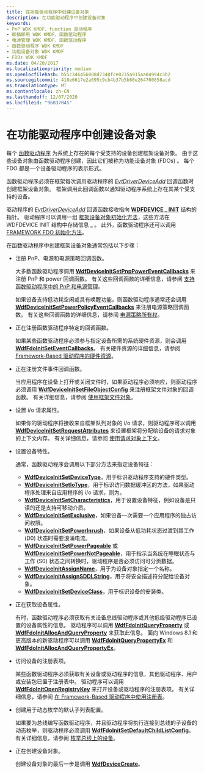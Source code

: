 ```yaml
---
title: 在功能驱动程序中创建设备对象
description: 在功能驱动程序中创建设备对象
keywords:
- PnP WDK KMDF、function 驱动程序
- 即插即用 WDK KMDF，函数驱动程序
- 电源管理 WDK KMDF，函数驱动程序
- 函数驱动程序 WDK KMDF
- 功能设备对象 WDK KMDF
- FDOs WDK KMDF
ms.date: 04/20/2017
ms.localizationpriority: medium
ms.openlocfilehash: b55c346456008d7348fce0235a915aa04994c3b2
ms.sourcegitcommit: 418e6617e2a695c9cb4b37b5b60e264760858acd
ms.translationtype: MT
ms.contentlocale: zh-CN
ms.lasthandoff: 12/07/2020
ms.locfileid: "96837045"
---
```

# <a name="creating-device-objects-in-a-function-driver"></a>在功能驱动程序中创建设备对象


每个 [函数驱动程序](../kernel/function-drivers.md) 为系统上存在的每个受支持的设备创建框架设备对象。 由于这些设备对象由函数驱动程序创建，因此它们被称为功能设备对象 (FDOs) 。 每个 FDO 都是一个设备驱动程序的表示形式。

函数驱动程序必须在框架每次调用驱动程序的 [*EvtDriverDeviceAdd*](/windows-hardware/drivers/ddi/wdfdriver/nc-wdfdriver-evt_wdf_driver_device_add) 回调函数时创建框架设备对象。 框架调用此回调函数以通知驱动程序系统上存在其某个受支持的设备。

驱动程序的 [*EvtDriverDeviceAdd*](/windows-hardware/drivers/ddi/wdfdriver/nc-wdfdriver-evt_wdf_driver_device_add) 回调函数接收指向 [**WDFDEVICE \_ INIT**](./wdfdevice_init.md) 结构的指针。 驱动程序可以调用一组 [框架设备对象初始化方法](/windows-hardware/drivers/ddi/wdfdevice/#device-init-methods)，这些方法在 WDFDEVICE INIT 结构中存储信息 \_ 。 此外，函数驱动程序还可以调用 [FRAMEWORK FDO 初始化方法](/windows-hardware/drivers/ddi/wdfdevice/#fdo-init-methods)。

在函数驱动程序中创建框架设备对象通常包括以下步骤：

-   注册 PnP、电源和电源策略回调函数。

    大多数函数驱动程序调用 [**WdfDeviceInitSetPnpPowerEventCallbacks**](/windows-hardware/drivers/ddi/wdfdevice/nf-wdfdevice-wdfdeviceinitsetpnppowereventcallbacks) 来注册 PnP 和 power 回调函数。 有关这些回调函数的详细信息，请参阅 [支持函数驱动程序中的 PnP 和电源管理](supporting-pnp-and-power-management-in-function-drivers.md)。

    如果设备支持低功耗空闲或具有唤醒功能，则函数驱动程序通常还会调用 [**WdfDeviceInitSetPowerPolicyEventCallbacks**](/windows-hardware/drivers/ddi/wdfdevice/nf-wdfdevice-wdfdeviceinitsetpowerpolicyeventcallbacks) 来注册电源策略回调函数。 有关这些回调函数的详细信息，请参阅 [电源策略所有权](power-policy-ownership.md)。

-   正在注册函数驱动程序特定的回调函数。

    如果某些函数驱动程序必须参与指定设备所需的系统硬件资源，则会调用 [**WdfFdoInitSetEventCallbacks**](/windows-hardware/drivers/ddi/wdffdo/nf-wdffdo-wdffdoinitseteventcallbacks)。 有关硬件资源的详细信息，请参阅 [Framework-Based 驱动程序的硬件资源](hardware-resources-for-kmdf-drivers.md)。

-   正在注册文件事件回调函数。

    当应用程序在设备上打开或关闭文件时，如果驱动程序必须响应，则驱动程序必须调用 [**WdfDeviceInitSetFileObjectConfig**](/windows-hardware/drivers/ddi/wdfdevice/nf-wdfdevice-wdfdeviceinitsetfileobjectconfig) 来注册框架文件对象的回调函数。 有关详细信息，请参阅 [使用框架文件对象](framework-file-objects.md)。

-   设置 i/o 请求属性。

    如果你的驱动程序将接收来自框架队列对象的 i/o 请求，则驱动程序可以调用 [**WdfDeviceInitSetRequestAttributes**](/windows-hardware/drivers/ddi/wdfdevice/nf-wdfdevice-wdfdeviceinitsetrequestattributes) 来设置框架将分配给设备的请求对象的上下文内存。 有关详细信息，请参阅 [使用请求对象上下文](using-request-object-context.md)。

-   设置设备特性。

    通常，函数驱动程序会调用以下部分方法来指定设备特征：

    -   [**WdfDeviceInitSetDeviceType**](/windows-hardware/drivers/ddi/wdfdevice/nf-wdfdevice-wdfdeviceinitsetdevicetype)，用于标识驱动程序支持的硬件类型。
    -   [**WdfDeviceInitSetIoType**](/windows-hardware/drivers/ddi/wdfdevice/nf-wdfdevice-wdfdeviceinitsetiotype)，用于标识访问数据缓冲区的方法，如果驱动程序处理来自应用程序的 i/o 请求，则为。
    -   [**WdfDeviceInitSetCharacteristics**](/windows-hardware/drivers/ddi/wdfdevice/nf-wdfdevice-wdfdeviceinitsetcharacteristics)，用于设置设备特征，例如设备是只读的还是支持可移动介质。
    -   [**WdfDeviceInitSetExclusive**](/windows-hardware/drivers/ddi/wdfdevice/nf-wdfdevice-wdfdeviceinitsetexclusive)，如果设备一次需要一个应用程序的独占访问权限。
    -   [**WdfDeviceInitSetPowerInrush**](/windows-hardware/drivers/ddi/wdfdevice/nf-wdfdevice-wdfdeviceinitsetpowerinrush)，如果设备从低功耗状态过渡到其工作 (D0) 状态时需要浪涌电流。
    -   [**WdfDeviceInitSetPowerPageable**](/windows-hardware/drivers/ddi/wdfdevice/nf-wdfdevice-wdfdeviceinitsetpowerpageable) 或 [**WdfDeviceInitSetPowerNotPageable**](/windows-hardware/drivers/ddi/wdfdevice/nf-wdfdevice-wdfdeviceinitsetpowernotpageable)，用于指示当系统在睡眠状态与工作 (S0) 状态之间转换时，驱动程序是否必须访问可分页数据。
    -   [**WdfDeviceInitAssignName**](/windows-hardware/drivers/ddi/wdfdevice/nf-wdfdevice-wdfdeviceinitassignname)，用于为设备对象指定一个名称。
    -   [**WdfDeviceInitAssignSDDLString**](/windows-hardware/drivers/ddi/wdfdevice/nf-wdfdevice-wdfdeviceinitassignsddlstring)，用于将安全描述符分配给设备对象。
    -   [**WdfDeviceInitSetDeviceClass**](/windows-hardware/drivers/ddi/wdfdevice/nf-wdfdevice-wdfdeviceinitsetdeviceclass)，用于标识设备的安装类。
-   正在获取设备属性。

    有时，函数驱动程序必须获取有关设备总线驱动程序或其他低级驱动程序已设置的设备属性的信息。 驱动程序可以调用 [**WdfFdoInitQueryProperty**](/windows-hardware/drivers/ddi/wdffdo/nf-wdffdo-wdffdoinitqueryproperty) 或 [**WdfFdoInitAllocAndQueryProperty**](/windows-hardware/drivers/ddi/wdffdo/nf-wdffdo-wdffdoinitallocandqueryproperty) 来获取此信息。 面向 Windows 8.1 和更高版本的新驱动程序可以调用 [**WdfFdoInitQueryPropertyEx**](/windows-hardware/drivers/ddi/wdffdo/nf-wdffdo-wdffdoinitquerypropertyex) 和 [**WdfFdoInitAllocAndQueryPropertyEx**](/windows-hardware/drivers/ddi/wdffdo/nf-wdffdo-wdffdoinitallocandquerypropertyex)。

-   访问设备的注册表项。

    某些函数驱动程序必须获取有关设备或驱动程序的信息，其他驱动程序、用户或安装包已置于注册表中。 驱动程序可以调用 [**WdfFdoInitOpenRegistryKey**](/windows-hardware/drivers/ddi/wdffdo/nf-wdffdo-wdffdoinitopenregistrykey) 来打开设备或驱动程序的注册表项。 有关详细信息，请参阅 [在 Framework-Based 驱动程序中使用注册表](./introduction-to-registry-keys-for-drivers.md)。

-   创建用于动态枚举的默认子列表配置。

    如果要为总线编写函数驱动程序，并且驱动程序将执行连接到总线的子设备的动态枚举，则驱动程序必须调用 [**WdfFdoInitSetDefaultChildListConfig**](/windows-hardware/drivers/ddi/wdffdo/nf-wdffdo-wdffdoinitsetdefaultchildlistconfig)。 有关详细信息，请参阅 [枚举总线上的设备](enumerating-the-devices-on-a-bus.md)。

-   正在创建设备对象。

    创建设备对象的最后一步是调用 [**WdfDeviceCreate**](/windows-hardware/drivers/ddi/wdfdevice/nf-wdfdevice-wdfdevicecreate)。

 

